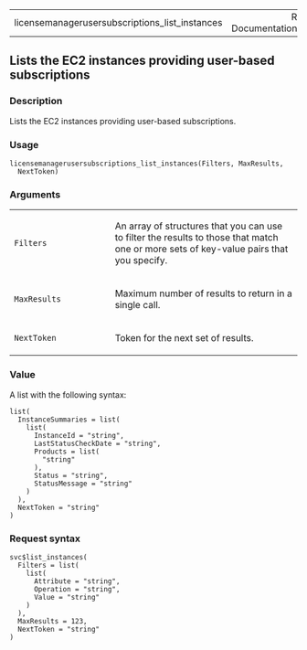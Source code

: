 <table style="width: 100%;">
<tbody>
<tr class="odd">
<td>licensemanagerusersubscriptions_list_instances</td>
<td style="text-align: right;">R Documentation</td>
</tr>
</tbody>
</table>

## Lists the EC2 instances providing user-based subscriptions

### Description

Lists the EC2 instances providing user-based subscriptions.

### Usage

    licensemanagerusersubscriptions_list_instances(Filters, MaxResults,
      NextToken)

### Arguments

<table>
<colgroup>
<col style="width: 35%" />
<col style="width: 65%" />
</colgroup>
<tbody>
<tr class="odd">
<td><code
id="licensemanagerusersubscriptions_list_instances_:_Filters">Filters</code></td>
<td><p>An array of structures that you can use to filter the results to
those that match one or more sets of key-value pairs that you
specify.</p></td>
</tr>
<tr class="even">
<td><code
id="licensemanagerusersubscriptions_list_instances_:_MaxResults">MaxResults</code></td>
<td><p>Maximum number of results to return in a single call.</p></td>
</tr>
<tr class="odd">
<td><code
id="licensemanagerusersubscriptions_list_instances_:_NextToken">NextToken</code></td>
<td><p>Token for the next set of results.</p></td>
</tr>
</tbody>
</table>

### Value

A list with the following syntax:

    list(
      InstanceSummaries = list(
        list(
          InstanceId = "string",
          LastStatusCheckDate = "string",
          Products = list(
            "string"
          ),
          Status = "string",
          StatusMessage = "string"
        )
      ),
      NextToken = "string"
    )

### Request syntax

    svc$list_instances(
      Filters = list(
        list(
          Attribute = "string",
          Operation = "string",
          Value = "string"
        )
      ),
      MaxResults = 123,
      NextToken = "string"
    )
